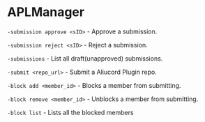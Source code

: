 # APLManager
`-submission approve <sID>` - Approve a submission.

`-submission reject <sID>` - Reject a submission.

`-submissions` - List all draft(unapproved) submissions.

`-submit <repo_url>` - Submit a Aliucord Plugin repo.

`-block add <member_id>` - Blocks a member from submitting.

`-block remove <member_id>` - Unblocks a member from submitting.

`-block list` - Lists all the blocked members
